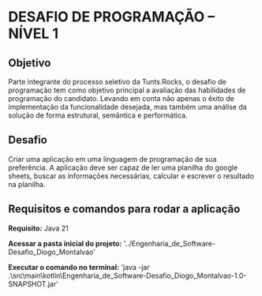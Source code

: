 # DESAFIO DE PROGRAMAÇÃO – NÍVEL 1
## Objetivo
Parte integrante do processo seletivo da Tunts.Rocks, o desafio de programação tem como objetivo  principal a avaliação das habilidades de programação do candidato. Levando em conta não  apenas o êxito de implementação da funcionalidade desejada, mas também uma análise da  solução de forma estrutural, semântica e performática.
## Desafio
Criar uma aplicação em uma linguagem de programação de sua preferência. A aplicação deve ser capaz de ler  uma planilha do google sheets, buscar as informações necessárias, calcular e escrever o  resultado na planilha. 
## Requisitos e comandos para rodar a aplicação
**Requisito:** Java 21

**Acessar a pasta inicial do projeto:** '../Engenharia_de_Software-Desafio_Diogo_Montalvao'

**Executar o comando no terminal:** 'java -jar .\src\main\kotlin\Engenharia_de_Software-Desafio_Diogo_Montalvao-1.0-SNAPSHOT.jar'
